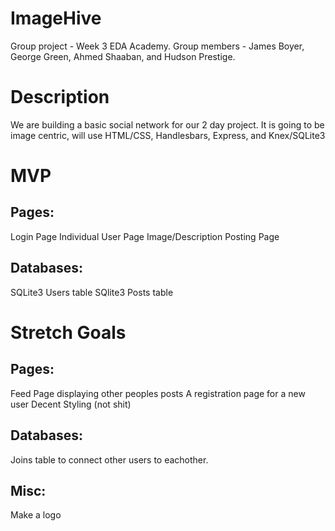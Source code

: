 # ImageHive

Group project - Week 3 EDA Academy.
Group members - James Boyer, George Green, Ahmed Shaaban, and Hudson Prestige.

# Description

We are building a basic social network for our 2 day project. It is going to be image centric, will use HTML/CSS, Handlesbars, Express, and Knex/SQLite3


# MVP

## Pages:
Login Page
Individual User Page 
Image/Description Posting Page

## Databases:
SQLite3 Users table
SQlite3 Posts table

# Stretch Goals

## Pages:
Feed Page displaying other peoples posts
A registration page for a new user
Decent Styling (not shit)

## Databases:
Joins table to connect other users to eachother.

## Misc:
Make a logo




